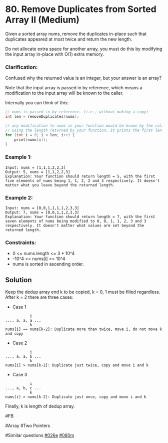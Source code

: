 # 80. Remove Duplicates from Sorted Array II (Medium)

Given a sorted array nums, remove the duplicates in-place such that duplicates appeared at most twice and return the new length.

Do not allocate extra space for another array, you must do this by modifying the input array in-place with O(1) extra memory.

### Clarification:

Confused why the returned value is an integer, but your answer is an array?

Note that the input array is passed in by reference, which means a modification to the input array will be known to the caller.

Internally you can think of this:

```cpp
// nums is passed in by reference. (i.e., without making a copy)
int len = removeDuplicates(nums);

// any modification to nums in your function would be known by the caller.
// using the length returned by your function, it prints the first len elements.
for (int i = 0; i < len; i++) {
    print(nums[i]);
}
```

### Example 1:

```
Input: nums = [1,1,1,2,2,3]
Output: 5, nums = [1,1,2,2,3]
Explanation: Your function should return length = 5, with the first five elements of nums being 1, 1, 2, 2 and 3 respectively. It doesn't matter what you leave beyond the returned length.
```

### Example 2:

```
Input: nums = [0,0,1,1,1,1,2,3,3]
Output: 7, nums = [0,0,1,1,2,3,3]
Explanation: Your function should return length = 7, with the first seven elements of nums being modified to 0, 0, 1, 1, 2, 3 and 3 respectively. It doesn't matter what values are set beyond the returned length.
```

### Constraints:

- 0 <= nums.length <= 3 \* 10^4
- -10^4 <= nums[i] <= 10^4
- nums is sorted in ascending order.

## Solution

Keep the dedup array end k to be copied, k = 0, 1 must be filled regardless. After k = 2 there are three cases:

- Case 1

```
           i
..., a, a, a ...
           k
nums[i] == nums[k-2]: Duplicate more than twice, move i, do not move k and copy
```

- Case 2

```
           i
..., a, a, b ...
           k
nums[i] > nums[k-2]: Duplicate just twice, copy and move i and k
```

- Case 3

```
           i
..., a, b, c ...
           k
nums[i] > nums[k-2]: Duplicate just once, copy and move i and k
```

Finally, k is length of dedup array.

#FB

#Array #Two Pointers

#Similar questions [#026e](../p026e/README.md) [#080m](../p080m/README.md)
